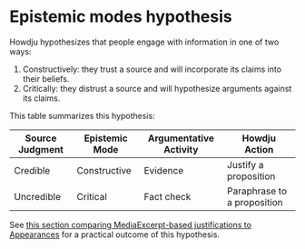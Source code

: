 # Epistemic modes hypothesis

Howdju hypothesizes that people engage with information in one of two ways:

1. Constructively: they trust a source and will incorporate its claims into
   their beliefs.
2. Critically: they distrust a source and will hypothesize arguments against its
   claims.

This table summarizes this hypothesis:

| Source Judgment | Epistemic Mode | Argumentative Activity | Howdju Action               |
| --------------- | -------------- | ---------------------- | --------------------------- |
| Credible        | Constructive   | Evidence               | Justify a proposition       |
| Uncredible      | Critical       | Fact check             | Paraphrase to a proposition |

See [this section comparing MediaExcerpt-based justifications to
Appearances](/concepts/justifications#media-excerpt-based-justifications-vs-appearances)
for a practical outcome of this hypothesis.
